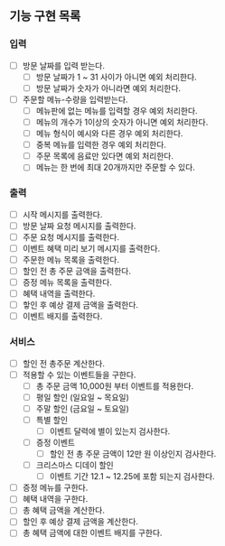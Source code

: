 ## 기능 구현 목록

### 입력

- [ ] 방문 날짜를 입력 받는다.
    - [ ] 방문 날짜가 1 ~ 31 사이가 아니면 예외 처리한다.
    - [ ] 방문 날짜가 숫자가 아니라면 예외 처리한다.

- [ ] 주문할 메뉴-수량을 입력받는다.
    - [ ] 메뉴판에 없는 메뉴를 입력할 경우 예외 처리한다.
    - [ ] 메뉴의 개수가 1이상의 숫자가 아니면 예외 처리한다.
    - [ ] 메뉴 형식이 예시와 다른 경우 예외 처리한다.
    - [ ] 중복 메뉴를 입력한 경우 예외 처리한다.
    - [ ] 주문 목록에 음료만 있다면 예외 처리한다.
    - [ ] 메뉴는 한 번에 최대 20개까지만 주문할 수 있다.

### 출력

- [ ] 시작 메시지를 출력한다.
- [ ] 방문 날짜 요청 메시지를 출력한다.
- [ ] 주문 요청 메시지를 출력한다.
- [ ] 이벤트 혜택 미리 보기 메시지를 출력한다.
- [ ] 주문한 메뉴 목록을 출력한다.
- [ ] 할인 전 총 주문 금액을 출력한다.
- [ ] 증정 메뉴 목록을 출력한다.
- [ ] 혜택 내역을 출력한다.
- [ ] 핳인 후 예상 결제 금액을 출력한다.
- [ ] 이벤트 배지를 출력한다.

### 서비스

- [ ] 할인 전 총주문 계산한다.
- [ ] 적용할 수 있는 이벤트들을 구한다.
    - [ ] 총 주문 금액 10,000원 부터 이벤트를 적용한다.
    - [ ] 평일 할인 (일요일 ~ 목요일)
    - [ ] 주말 할인 (금요일 ~ 토요일)
    - [ ] 특별 할인
        - [ ] 이벤트 달력에 별이 있는지 검사한다.
    - [ ] 증정 이벤트
        - [ ] 할인 전 총 주문 금액이 12만 원 이상인지 검사한다.
    - [ ] 크리스마스 디데이 할인
        - [ ] 이벤트 기간 12.1 ~ 12.25에 포함 되는지 검사한다.
- [ ] 증정 메뉴를 구한다.
- [ ] 혜택 내역을 구한다.
- [ ] 총 혜택 금액을 계산한다.
- [ ] 할인 후 예상 결제 금액을 계산한다.
- [ ] 총 혜택 금액에 대한 이벤트 배지를 구한다.
